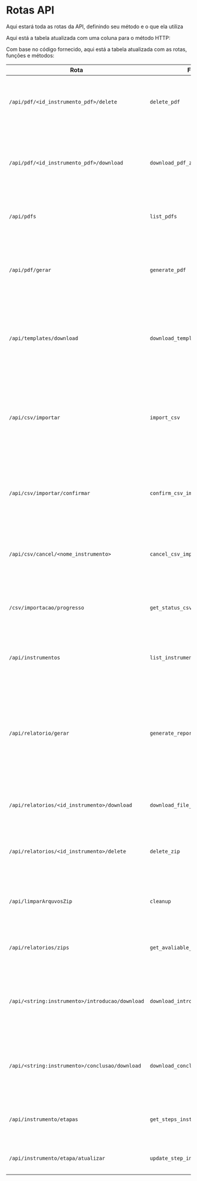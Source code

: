 # Rotas API

Aqui estará toda as rotas da API, definindo seu método e o que ela utiliza

Aqui está a tabela atualizada com uma coluna para o método HTTP:

Com base no código fornecido, aqui está a tabela atualizada com as rotas, funções e métodos:

| Rota | Função | Método | Descrição |
|------|--------|--------|-----------|
| `/api/pdf/<id_instrumento_pdf>/delete` | `delete_pdf` | DELETE | Deleta o arquivo zip contendo os PDFs de acordo com o ID do instrumento. |
| `/api/pdf/<id_instrumento_pdf>/download` | `download_pdf_zip` | GET | Realiza o download do arquivo zip contendo os PDFs gerados para o instrumento escolhido. |
| `/api/pdfs` | `list_pdfs` | GET | Lista os PDFs temporários disponíveis para download. |
| `/api/pdf/gerar` | `generate_pdf` | POST | Recebe um arquivo zip e envia para uma API em GO que realiza a geração de PDFs dos relatórios. |
| `/api/templates/download` | `download_templates_intro_concl` | GET | Realiza o download do arquivo .md contendo os templates de introdução conclusão dos tipos de instrumentos. |
| `/api/csv/importar` | `import_csv` | POST | Importa o instrumento para o backend, retornando o header do instrumento para comparação com o header correto. |
| `/api/csv/importar/confirmar` | `confirm_csv_importation` | POST | Confirma a importação do instrumento após a verificação do header pelo usuário. |
| `/api/csv/cancel/<nome_instrumento>` | `cancel_csv_importation` | DELETE | Cancela a importação removendo os arquivos que foram alocados em nosso sistema. |
| `/csv/importacao/progresso` | `get_status_csv_import` | GET | Verifica o status do instrumento que está sendo processado. |
| `/api/instrumentos` | `list_instrumentos` | GET | Lista os instrumentos disponíveis no banco MongoDB para o usuário. |
| `/api/relatorio/gerar` | `generate_reports` | POST | Gera relatórios para um instrumento específico, requerendo: ano do instrumento, introdução e conclusão do modal, e nome do instrumento. |
| `/api/relatorios/<id_instrumento>/download` | `download_file_zip` | GET | Realiza o download do arquivo zip contendo os relatórios gerados. |
| `/api/relatorios/<id_instrumento>/delete` | `delete_zip` | DELETE | Deleta o arquivo zip de relatórios com base no ID do instrumento. |
| `/api/limparArquvosZip` | `cleanup` | POST | Remove os arquivos zip temporários que foram gerados há mais de 24 horas. |
| `/api/relatorios/zips` | `get_avaliable_zips` | GET | Lista todos os arquivos zip de relatórios disponíveis. |
| `/api/<string:instrumento>/introducao/download` | `download_introducao_instrumentos` | GET | Faz download do arquivo markdown da introdução do instrumento que será gerado. |
| `/api/<string:instrumento>/conclusao/download` | `download_conclusao_instrumentos` | GET | Faz download do arquivo markdown da conclusão do instrumento que será gerado. |
| `/api/instrumento/etapas` | `get_steps_instrument` | POST | Lista as etapas já finalizadas de um instrumento específico. |
| `/api/instrumento/etapa/atualizar` | `update_step_instrument` | POST | Atualiza as etapas do instrumento selecionado. |